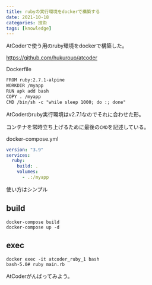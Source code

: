 ```yaml
---
title: rubyの実行環境をdockerで構築する
date: 2021-10-18
categories: 技術
tags: [knowledge]
---
```


AtCoderで使う用のruby環境をdockerで構築した。

https://github.com/hukurouo/atcoder

Dockerfile
~~~md
FROM ruby:2.7.1-alpine
WORKDIR /myapp
RUN apk add bash
COPY . /myapp
CMD /bin/sh -c "while sleep 1000; do :; done"
~~~

AtCoderのruby実行環境はv2.7.1なのでそれに合わせた形。

コンテナを常時立ち上げるために最後の`CMD`を記述している。

docker-compose.yml
~~~yml
version: "3.9"
services:
  ruby:
    build: .
    volumes:
      - .:/myapp
~~~

使い方はシンプル

## build
~~~
docker-compose build
docker-compose up -d
~~~

## exec
~~~
docker exec -it atcoder_ruby_1 bash
bash-5.0# ruby main.rb
~~~

AtCoderがんばってみよう。
